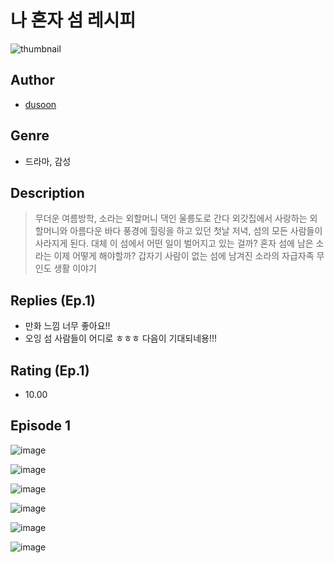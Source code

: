 # 나 혼자 섬 레시피
![thumbnail](https://image-comic.pstatic.net/user_contents_data/challenge_comic/2023/05/25/367193/upload_7220503181303885921_480x623.jpeg)

## Author
- [dusoon](https://comic.naver.com/artistTitle?id=367193)

## Genre
- 드라마, 감성

## Description
> 무더운 여름방학, 소라는 외할머니 댁인 울릉도로 간다 외갓집에서 사랑하는 외할머니와 아름다운 바다 풍경에 힐링을 하고 있던 첫날 저녁, 섬의 모든 사람들이 사라지게 된다. 대체 이 섬에서 어떤 일이 벌어지고 있는 걸까? 혼자 섬에 남은 소라는 이제 어떻게 해야할까? 갑자기 사람이 없는 섬에 남겨진 소라의 자급자족 무인도 생활 이야기

## Replies (Ep.1)
- 만화 느낌 너무 좋아요!!
- 오잉 섬 사람들이 어디로 ㅎㅎㅎ 다음이 기대되네용!!!

## Rating (Ep.1)
- 10.00

## Episode 1
![image](https://image-comic.pstatic.net/user_contents_data/challenge_comic/2023/05/25/367193/upload_3472330530469720375.jpeg)

![image](https://image-comic.pstatic.net/user_contents_data/challenge_comic/2023/05/25/367193/upload_3486739805723834417.jpeg)

![image](https://image-comic.pstatic.net/user_contents_data/challenge_comic/2023/05/25/367193/upload_7378081705403496289.jpeg)

![image](https://image-comic.pstatic.net/user_contents_data/challenge_comic/2023/05/25/367193/upload_3847028879720343137.jpeg)

![image](https://image-comic.pstatic.net/user_contents_data/challenge_comic/2023/05/25/367193/upload_7221069236518806629.jpeg)

![image](https://image-comic.pstatic.net/user_contents_data/challenge_comic/2023/05/25/367193/upload_3976787538998342712.jpeg)
